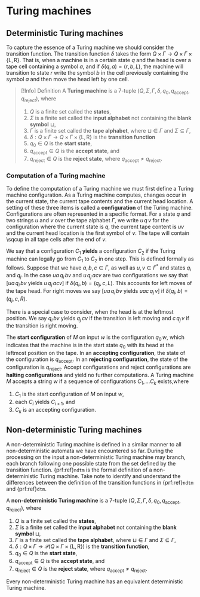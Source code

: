 # Turing machines

## Deterministic Turing machines

To capture the essence of a Turing machine we should consider the transition function. The transition function $\delta$ takes the form $Q \times \Gamma \rightarrow Q \times \Gamma \times \{\text{L},\text{R}\}$. That is, when a machine is in a certain state $q$ and the head is over a tape cell containing a symbol $a$, and if $\delta(q,a) = (r, b, L)$, the machine will transition to state $r$ write the symbol $b$ in the cell previously containing the symbol $a$ and then move the head left by one cell.

> [!Info] Definition
> A **Turing machine** is a 7-tuple $(Q,\Sigma, \Gamma, \delta, q_0, q_\text{accept}, q_\text{reject})$, where
> 1. $Q$ is a finite set called the **states**,
> 2. $\Sigma$ is a finite set called the **input alphabet** not containing the **blank symbol** $\sqcup$,
> 3. $\Gamma$ is a finite set called the **tape alphabet**, where $\sqcup \in \Gamma \text{ and } \Sigma \subseteq \Gamma$,
> 4. $\delta : Q \times \Gamma \rightarrow Q \times \Gamma \times \{\text{L},\text{R}\}$ is the **transition function**
> 5. $q_0 \in Q$ is the **start state**,
> 6. $q_\text{accept} \in Q$ is the **accept state**, and 
> 7. $q_\text{reject} \in Q$ is the **reject state**, where $q_\text{accept} \not=q_\text{reject}$.
   
### Computation of a Turing machine

To define the computation of a Turing machine we must first define a Turing machine configuration. As a Turing machine computes, changes occur in the current state, the current tape contents and the current head location. A setting of these three items is called a **configuration** of the Turing machine. Configurations are often represented in a specific format. For a state $q$ and two strings $u$ and $v$ over the tape alphabet $\Gamma$, we write $u\,q\,v$ for the configuration where the current state is $q$, the current tape content is $uv$ and the current head location is the first symbol of $v$. The tape will contain \sqcup in all tape cells after the end of $v$.

We say that a configuration $C_1$ **yields** a configuration $C_2$ if the Turing machine can legally go from $C_1$ to $C_2$ in one step. This is defined formally as follows. Suppose that we have $a,b, c \in \Gamma$, as well as $u, v \in \Gamma^*$ and states $q_i$ and $q_j$. In the case $ua\,q_i\, bv$ and $u\, q_j \, acv$ are two configurations we say that $[ua\,q_i\, bv \text{ yields } u\, q_j \, acv]$
if $\delta(q_i, b) = (q_j, c, L)$. This accounts for left moves of the tape head. For right moves we say
$[ua\,q_i\, bv \text{ yields } uac\, q_j \, v]$
if $\delta(q_i, b) = (q_j, c, R)$.

There is a special case to consider, when the head is at the leftmost position. We say $q_i \,bv$ yields $q_j \, cv$ if the transition is left moving and $c\, q_j \, v$ if the transition is right moving.

The **start configuration** of $M$ on input $w$ is the configuration $q_0 \, w$, which indicates that the machine is in the start state $q_0$ with its head at the leftmost position on the tape. In an **accepting configuration**, the state of the configuration is $q_{\text{accept}}$. In an **rejecting configuration**, the state of the configuration is $q_{\text{reject}}$. Accept configurations and reject configurations are **halting configurations** and yield no further computations. A Turing machine $M$ accepts a string $w$ if a sequence of configurations $C_1, \ldots C_k$ exists,where

1. $C_1$ is the start configuration of $M$ on input $w$,
2. each $C_i$ yields $C_{i+1}$, and 
3. $C_k$ is an accepting configuration.

## Non-deterministic Turing machines

A non-deterministic Turing machine is defined in a similar manner to all non-deterministic automata we have encountered so far. During the processing on the input a non-deterministic Turing machine may branch, each branch following one possible state from the set defined by the transition function. {prf:ref}`ndtm` is the formal definition of a non-deterministic Turing machine. Take note to identify and understand the differences between the definition of the transition functions in {prf:ref}`ndtm` and {prf:ref}`dtm`.


A **non-deterministic Turing machine** is a 7-tuple $(Q,\Sigma, \Gamma, \delta, q_0, q_\text{accept}, q_\text{reject})$, where

1. $Q$ is a finite set called the **states**,
2. $\Sigma$ is a finite set called the **input alphabet** not containing the $\textbf{ blank symbol } \sqcup$,
3. $\Gamma$ is a finite set called the **tape alphabet**, where $\sqcup \in \Gamma \text{ and } \Sigma \subseteq \Gamma$,
4. $\delta : Q \times \Gamma \rightarrow \mathcal{P}({Q \times \Gamma \times \{\text{L},\text{R}\}})$ is the **transition function**, 
5. $q_0 \in Q$ is the **start state**,
6. $q_\text{accept} \in Q$ is the **accept state**, and 
7. $q_\text{reject} \in Q$ is the **reject state**, where $q_\text{accept} \not=q_\text{reject}$.

Every non-deterministic Turing machine has an equivalent deterministic Turing machine.